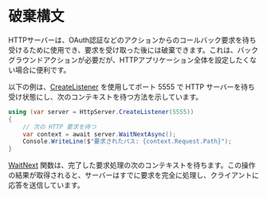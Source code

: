 # 破棄構文

HTTPサーバーは、OAuth認証などのアクションからのコールバック要求を待ち受けるために使用でき、要求を受け取った後には破棄できます。これは、バックグラウンドアクションが必要だが、HTTPアプリケーション全体を設定したくない場合に便利です。

以下の例は、[CreateListener](/api/Sisk.Core.Http.HttpServer.CreateListener) を使用してポート 5555 で HTTP サーバーを待ち受け状態にし、次のコンテキストを待つ方法を示しています。

```csharp
using (var server = HttpServer.CreateListener(5555))
{
    // 次の HTTP 要求を待つ
    var context = await server.WaitNextAsync();
    Console.WriteLine($"要求されたパス: {context.Request.Path}");
}
```

[WaitNext](/api/Sisk.Core.Http.HttpServer.WaitNext) 関数は、完了した要求処理の次のコンテキストを待ちます。この操作の結果が取得されると、サーバーはすでに要求を完全に処理し、クライアントに応答を送信しています。